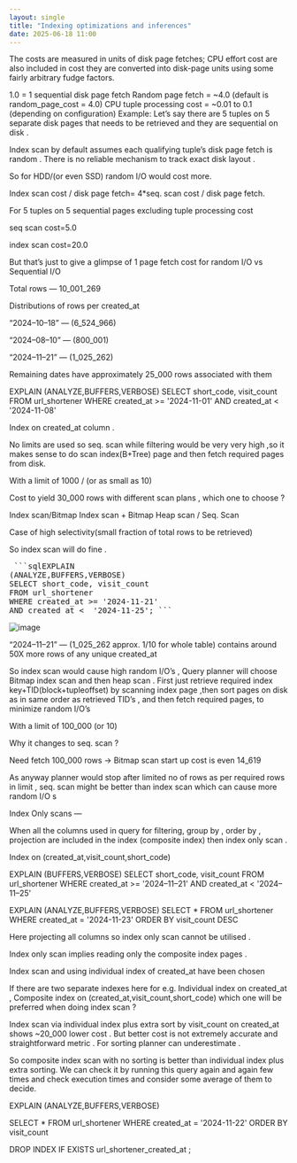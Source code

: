 ```yaml
---
layout: single
title: "Indexing optimizations and inferences"
date: 2025-06-18 11:00
---
```



The costs are measured in units of disk page fetches; CPU effort cost are also included in cost they are converted into disk-page units using some fairly arbitrary fudge factors.

1.0 = 1 sequential disk page fetch
Random page fetch = ~4.0 (default is random_page_cost = 4.0)
CPU tuple processing cost = ~0.01 to 0.1 (depending on configuration)
Example: Let’s say there are 5 tuples on 5 separate disk pages that needs to be retrieved and they are sequential on disk .

Index scan by default assumes each qualifying tuple’s disk page fetch is random . There is no reliable mechanism to track exact disk layout .

So for HDD/(or even SSD) random I/O would cost more.

Index scan cost / disk page fetch= 4*seq. scan cost / disk page fetch.

For 5 tuples on 5 sequential pages excluding tuple processing cost

seq scan cost=5.0

index scan cost=20.0

But that’s just to give a glimpse of 1 page fetch cost for random I/O vs Sequential I/O

Total rows — 10_001_269

Distributions of rows per created_at

“2024–10–18” — (6_524_966)

“2024–08–10” — (800_001)

“2024–11–21” — (1_025_262)

Remaining dates have approximately 25_000 rows associated with them

EXPLAIN 
(ANALYZE,BUFFERS,VERBOSE)
SELECT short_code, visit_count 
FROM url_shortener
WHERE created_at >= '2024-11-01' 
AND created_at <  '2024-11-08'

Index on created_at column .

No limits are used so seq. scan while filtering would be very very high ,so it makes sense to do scan index(B+Tree) page and then fetch required pages from disk.

With a limit of 1000 / (or as small as 10)

Cost to yield 30_000 rows with different scan plans , which one to choose ?

Index scan/Bitmap Index scan + Bitmap Heap scan / Seq. Scan

Case of high selectivity(small fraction of total rows to be retrieved)

So index scan will do fine .


<pre markdown> ```sqlEXPLAIN 
(ANALYZE,BUFFERS,VERBOSE)
SELECT short_code, visit_count 
FROM url_shortener
WHERE created_at >= '2024-11-21' 
AND created_at <  '2024-11-25'; ``` </pre>


![image](https://github.com/user-attachments/assets/551454b3-114a-4d17-a319-d628b21d8121)


“2024–11–21” — (1_025_262 approx. 1/10 for whole table) contains around 50X more rows of any unique created_at

So index scan would cause high random I/O’s , Query planner will choose Bitmap index scan and then heap scan . First just retrieve required index key+TID(block+tupleoffset) by scanning index page ,then sort pages on disk as in same order as retrieved TID’s , and then fetch required pages, to minimize random I/O’s

With a limit of 100_000 (or 10)

Why it changes to seq. scan ?

Need fetch 100_000 rows → Bitmap scan start up cost is even 14_619

As anyway planner would stop after limited no of rows as per required rows in limit , seq. scan might be better than index scan which can cause more random I/O s


Index Only scans —

When all the columns used in query for filtering, group by , order by , projection are included in the index (composite index) then index only scan .

Index on (created_at,visit_count,short_code)

EXPLAIN
(BUFFERS,VERBOSE)
SELECT short_code, visit_count 
FROM url_shortener
WHERE created_at >= '2024–11–21' 
AND created_at < '2024–11–25'

EXPLAIN 
(ANALYZE,BUFFERS,VERBOSE)
SELECT *
FROM url_shortener
WHERE created_at = '2024-11-23'
ORDER BY visit_count DESC

Here projecting all columns so index only scan cannot be utilised .

Index only scan implies reading only the composite index pages .

Index scan and using individual index of created_at have been chosen

If there are two separate indexes here for e.g. Individual index on created_at , Composite index on (created_at,visit_count,short_code) which one will be preferred when doing index scan ?

Index scan via individual index plus extra sort by visit_count on created_at shows ~20_000 lower cost . But better cost is not extremely accurate and straightforward metric . For sorting planner can underestimate .

So composite index scan with no sorting is better than individual index plus extra sorting. We can check it by running this query again and again few times and check execution times and consider some average of them to decide.

EXPLAIN 
(ANALYZE,BUFFERS,VERBOSE)

SELECT *
FROM url_shortener
WHERE created_at = '2024-11-22' 
ORDER BY visit_count


DROP INDEX IF EXISTS url_shortener_created_at ;
